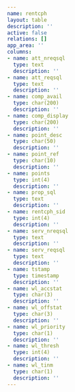 ```yaml
---
name: rentcph
layout: table
description: ''
active: false
relations: []
app_area: ''
columns:
- name: att_nreqsql
  type: text
  description: ''
- name: att_reqsql
  type: text
  description: ''
- name: comp_avail
  type: char(200)
  description: ''
- name: comp_display
  type: char(200)
  description: ''
- name: point_desc
  type: char(50)
  description: ''
- name: point_ref
  type: char(10)
  description: ''
- name: points
  type: int(4)
  description: ''
- name: prop_sql
  type: text
  description: ''
- name: rentcph_sid
  type: int(4)
  description: ''
- name: serv_nreqsql
  type: text
  description: ''
- name: serv_reqsql
  type: text
  description: ''
- name: tstamp
  type: timestamp
  description: ''
- name: wl_accstat
  type: char(3)
  description: ''
- name: wl_offstat
  type: char(3)
  description: ''
- name: wl_priority
  type: char(1)
  description: ''
- name: wl_thresh
  type: int(4)
  description: ''
- name: wl_tinm
  type: char(1)
  description: ''
---
```


